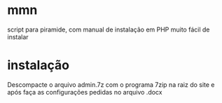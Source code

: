 # mmn
script para piramide, com manual de instalação em PHP muito fácil de instalar

# instalação

Descompacte o arquivo admin.7z com o programa 7zip na raiz do site e após faça as configurações pedidas no arquivo .docx
